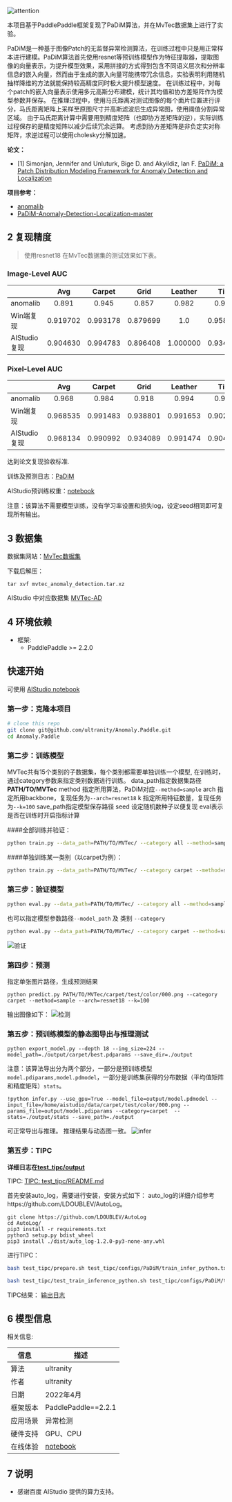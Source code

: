 ![attention](assets/PaDiM_arch.png)

本项目基于PaddlePaddle框架复现了PaDiM算法，并在MvTec数据集上进行了实验。

PaDiM是一种基于图像Patch的无监督异常检测算法，在训练过程中只是用正常样本进行建模。PaDiM算法首先使用resnet等预训练模型作为特征提取器，提取图像的向量表示，为提升模型效果，采用拼接的方式得到包含不同语义层次和分辨率信息的嵌入向量，然而由于生成的嵌入向量可能携带冗余信息，实验表明利用随机抽样降维的方法就能保持较高精度同时极大提升模型速度。
在训练过程中，对每个patch的嵌入向量表示使用多元高斯分布建模，统计其均值和协方差矩阵作为模型参数并保存。
在推理过程中，使用马氏距离对测试图像的每个面片位置进行评分，马氏距离矩阵上采样至原图尺寸并高斯滤波后生成异常图，使用阈值分割异常区域。
由于马氏距离计算中需要用到精度矩阵（也即协方差矩阵的逆），实际训练过程保存的是精度矩阵以减少后续冗余运算。
考虑到协方差矩阵是非负定实对称矩阵，求逆过程可以使用cholesky分解加速。


**论文：**
- [1]  Simonjan, Jennifer  and  Unluturk, Bige D.  and  Akyildiz, Ian F. [PaDiM: a Patch Distribution Modeling Framework for Anomaly Detection and Localization](https://arxiv.org/pdf/2011.08785)

**项目参考：**
- [anomalib](https://github.com/openvinotoolkit/anomalib)
- [PaDiM-Anomaly-Detection-Localization-master](https://github.com/xiahaifeng1995/PaDiM-Anomaly-Detection-Localization-master)

## 2 复现精度
>使用resnet18 在MvTec数据集的测试效果如下表。


### Image-Level AUC

|                |  Avg  | Carpet | Grid  | Leather | Tile  | Wood  | Bottle | Cable | Capsule | Hazelnut | Metal Nut | Pill  | Screw | Toothbrush | Transistor | Zipper |
| -------------- | :---: | :----: | :---: | :-----: | :---: | :---: | :----: | :---: | :-----: | :------: | :-------: | :---: | :---: | :--------: | :--------: | :----: |
| anomalib      | 0.891 | 0.945  | 0.857 |  0.982  | 0.950 | 0.976 | 0.994  | 0.844 |  0.901  |  0.750   |   0.961   | 0.863 | 0.759 |   0.889    |   0.920    | 0.780  |
|    Win端复现      | 0.919702 |  0.993178 | 0.879699 | 1.0      | 0.958874 | 0.986842 | 0.996825 | 0.819153 | 0.904268 | 0.875714 | 0.98045  | 0.878069 | 0.786637 | 0.897222 | 0.95625  | 0.882353 |
|    AIStudio复现      | 0.904630 |0.994783 | 0.896408 | 1.000000 | 0.934343 | 0.989474 | 0.994444 | 0.810907 | 0.900279 | 0.782143 | 0.960411 | 0.896890 | 0.810822 | 0.858333 | 0.890417 | 0.849790 |


### Pixel-Level AUC

|                |  Avg  | Carpet | Grid  | Leather | Tile  | Wood  | Bottle | Cable | Capsule | Hazelnut | Metal Nut | Pill  | Screw | Toothbrush | Transistor | Zipper |
| -------------- | :---: | :----: | :---: | :-----: | :---: | :---: | :----: | :---: | :-----: | :------: | :-------: | :---: | :---: | :--------: | :--------: | :----: |
| anomalib     | 0.968 | 0.984  | 0.918 |  0.994  | 0.934 | 0.947 | 0.983  | 0.965 |  0.984  |  0.978   |   0.970   | 0.957 | 0.978 |   0.988    |   0.968    | 0.979  |
|   Win端复现      |  0.968535| 0.991483 | 0.938801 | 0.991653 | 0.902967 | 0.940542 | 0.984302 | 0.953526 | 0.987435 | 0.980303 | 0.971491 | 0.957839 | 0.982025 | 0.988719 | 0.970605 | 0.986341 |
| AIStudio复现  |  0.968134 | 0.990992 | 0.934089 | 0.991474 | 0.904523 | 0.947558 | 0.983002 | 0.945316 | 0.984991 | 0.979178 | 0.978208 | 0.956459 | 0.981292 | 0.990511 | 0.972025 | 0.982397 |

达到论文复现验收标准.

训练及预测日志：[PaDiM](./logs/PaDiM.log)

AIStudio预训练权重：[notebook](https://aistudio.baidu.com/aistudio/projectdetail/3824965)

注意：该算法不需要模型训练，没有学习率设置和损失log，设定seed相同即可复现所有输出。

## 3 数据集
数据集网站：[MvTec数据集](https://www.mvtec.com/company/research/datasets/mvtec-ad/)

下载后解压：
```shell
tar xvf mvtec_anomaly_detection.tar.xz
```
AIStudio 中对应数据集 [MVTec-AD](https://aistudio.baidu.com/aistudio/datasetdetail/116034)

## 4 环境依赖
- 框架:
    - PaddlePaddle >= 2.2.0

## 快速开始
可使用 [AIStudio notebook](https://aistudio.baidu.com/aistudio/projectdetail/3824965)

### 第一步：克隆本项目
```bash
# clone this repo
git clone git@github.com/ultranity/Anomaly.Paddle.git
cd Anomaly.Paddle
```

### 第二步：训练模型
MVTec共有15个类别的子数据集，每个类别都需要单独训练一个模型, 在训练时，通过category参数来指定类别数据进行训练。
data_path指定数据集路径**PATH/TO/MVTec**
method 指定所用算法，PaDiM对应`--method=sample`
arch 指定所用backbone，复现任务为`--arch=resnet18`
k 指定所用特征数量，复现任务为`--k=100`
save_path指定模型保存路径
seed 设定随机数种子以便复现
eval表示是否在训练时开启指标计算

####全部训练并验证：
```bash
python train.py --data_path=PATH/TO/MVTec/ --category all --method=sample --arch=resnet18 --k=100 --eval
```

####单独训练某一类别（以carpet为例）：
```bash
python train.py --data_path=PATH/TO/MVTec/ --category carpet --method=sample --arch=resnet18 --k=100 --eval
```

### 第三步：验证模型
```bash
python eval.py --data_path=PATH/TO/MVTec/ --category all --method=sample --arch=resnet18 --k=100
```
也可以指定模型参数路径`--model_path` 及 类别 `--category`
```bash
python eval.py --data_path=PATH/TO/MVTec/ --category carpet --method=sample --arch=resnet18 --k=100
```
![验证](assets/carpet_val.png)

### 第四步：预测
指定单张图片路径，生成预测结果
```shell
python predict.py PATH/TO/MVTec/carpet/test/color/000.png --category carpet --method=sample --arch=resnet18 --k=100
```

输出图像如下：
![检测](assets/carpet_predict.png)

### 第五步：预训练模型的静态图导出与推理测试

```shell
python export_model.py --depth 18 --img_size=224 --model_path=./output/carpet/best.pdparams --save_dir=./output
```
注意：该算法导出分为两个部分，一部分是预训练模型`model.pdiparams,model.pdmodel`，一部分是训练集获得的分布数据（平均值矩阵和精度矩阵）`stats`。

```shell
!python infer.py --use_gpu=True --model_file=output/model.pdmodel --input_file=/home/aistudio/data/carpet/test/color/000.png --params_file=output/model.pdiparams --category=carpet  --stats=./output/stats --save_path=./output
```
可正常导出与推理。
推理结果与动态图一致。
![infer](assets/carpet_infer.png)

### 第五步：TIPC

**详细日志在[test_tipc/output](test_tipc/output/PaDiM)**

TIPC: [TIPC: test_tipc/README.md](test_tipc/README.md)

首先安装auto_log，需要进行安装，安装方式如下：
auto_log的详细介绍参考https://github.com/LDOUBLEV/AutoLog。
```shell
git clone https://github.com/LDOUBLEV/AutoLog
cd AutoLog/
pip3 install -r requirements.txt
python3 setup.py bdist_wheel
pip3 install ./dist/auto_log-1.2.0-py3-none-any.whl
```
进行TIPC：
```bash
bash test_tipc/prepare.sh test_tipc/configs/PaDiM/train_infer_python.txt 'lite_train_lite_infer'

bash test_tipc/test_train_inference_python.sh test_tipc/configs/PaDiM/train_infer_python.txt 'lite_train_lite_infer'
```
TIPC结果：
[输出日志](test_tipc/output/PaDiM.log)

## 6 模型信息

相关信息:

| 信息 | 描述 |
| --- | --- |
| 算法 | ultranity|
| 作者 | ultranity|
| 日期 | 2022年4月 |
| 框架版本 | PaddlePaddle==2.2.1 |
| 应用场景 | 异常检测 |
| 硬件支持 | GPU、CPU |
| 在线体验 | [notebook](https://aistudio.baidu.com/aistudio/projectdetail/3824965)|

## 7 说明

- 感谢百度 AIStudio 提供的算力支持。